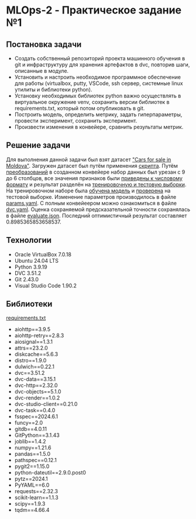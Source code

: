 # MLOps-2 - Практическое задание №1

## Постановка задачи
* Создать собственный репозиторий проекта машинного обучения в git и инфраструктуру для хранения артефактов в dvc, повторив шаги, описанные в модуле.
* Установить и настроить необходимое программное обеспечение для работы (virtualbox, putty, VSCode, ssh сервер, системные linux утилиты и библиотеки python).
* Установку необходимых библиотек python важно осуществлять в виртуальное окружение venv, сохранить версии библиотек в requirements.txt, который потом опубликовать в git.
* Построить модель, определить метрику, задать гиперпараметры, провести эксперимент, сохранить эксперимент.
* Произвести изменения в конвейере, сравнить результаты метрик.

## Решение задачи
Для выполнения данной задачи был взят датасет ["Cars for sale in Moldova"](https://www.kaggle.com/datasets/alexandrududa/cars-moldova?select=cars.csv). Загружен датасет был путём применения [скрипта](https://github.com/GeorgFeiler/MLOps-2.1/blob/main/scripts/.ipynb_checkpoints/get_data-checkpoint.py). Путём [преобразований](https://github.com/GeorgFeiler/MLOps-2.1/blob/main/scripts/data_processing/get_features.py) в созданном конвейере набор данных был урезан с 9 до 6 столбцов, все значения признаков были [приведены к числовому формату](https://github.com/GeorgFeiler/MLOps-2.1/blob/main/scripts/data_processing/change_text_to_numeric.py) и результат разделён на [тренировочную и тестовую выборки](https://github.com/GeorgFeiler/MLOps-2.1/blob/main/scripts/data_processing/train_test_split.py). На тренировочном наборе была [обучена модель](https://github.com/GeorgFeiler/MLOps-2.1/blob/main/scripts/model_learning/dt.py) и [проверена](https://github.com/GeorgFeiler/MLOps-2.1/blob/main/scripts/model_learning/evaluate.py) на тестовой выборке. Изменение параметров производилось в файле [params.yaml](https://github.com/GeorgFeiler/MLOps-2.1/blob/main/params.yaml). С полным конвейеером можно ознакомиться в файле [dvc.yaml](https://github.com/GeorgFeiler/MLOps-2.1/blob/main/dvc.yaml). Оценка сохраняемой предсказательной точности сохранялась в файле [evaluate.json](https://github.com/GeorgFeiler/MLOps-2.1/blob/main/evaluate/evaluate.json). Последний оптимистичный результат составляет 0.8985365853658537.

## Технологии

* Oracle VirtualBox 7.0.18
* Ubuntu 24.04 LTS
* Python 3.9.19
* DVC 3.51.2
* Git 2.43.0
* Visual Studio Code 1.90.2

## Библиотеки

  [requirements.txt](https://github.com/GeorgFeiler/MLOps-2.1/blob/main/requirements.txt)
* aiohttp==3.9.5
* aiohttp-retry==2.8.3
* aiosignal==1.3.1
* attrs==23.2.0
* diskcache==5.6.3
* distro==1.9.0
* dulwich==0.22.1
* dvc==3.51.2
* dvc-data==3.15.1
* dvc-http==2.32.0
* dvc-objects==5.1.0
* dvc-render==1.0.2
* dvc-studio-client==0.21.0
* dvc-task==0.4.0
* fsspec==2024.6.1
* funcy==2.0
* gitdb==4.0.11
* GitPython==3.1.43
* joblib==1.4.2
* numpy==1.21.6
* pandas==1.5.0
* pathspec==0.12.1
* pygit2==1.15.0
* python-dateutil==2.9.0.post0
* pytz==2024.1
* PyYAML==6.0
* requests==2.32.3
* scikit-learn==1.1.3
* scipy==1.9.3
* tqdm==4.66.4
